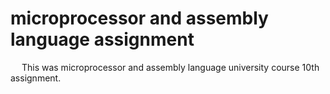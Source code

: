 # microprocessor and assembly language assignment
&emsp; This was microprocessor and assembly language university course 10th assignment.
